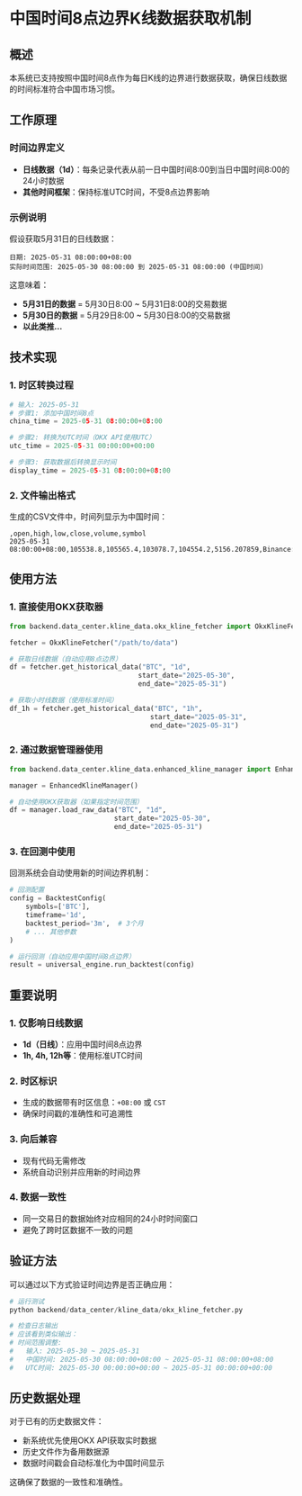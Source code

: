 # 中国时间8点边界K线数据获取机制

## 概述

本系统已支持按照中国时间8点作为每日K线的边界进行数据获取，确保日线数据的时间标准符合中国市场习惯。

## 工作原理

### 时间边界定义
- **日线数据（1d）**：每条记录代表从前一日中国时间8:00到当日中国时间8:00的24小时数据
- **其他时间框架**：保持标准UTC时间，不受8点边界影响

### 示例说明

假设获取5月31日的日线数据：
```
日期: 2025-05-31 08:00:00+08:00
实际时间范围: 2025-05-30 08:00:00 到 2025-05-31 08:00:00 (中国时间)
```

这意味着：
- **5月31日的数据** = 5月30日8:00 ~ 5月31日8:00的交易数据
- **5月30日的数据** = 5月29日8:00 ~ 5月30日8:00的交易数据
- **以此类推...**

## 技术实现

### 1. 时区转换过程
```python
# 输入: 2025-05-31
# 步骤1: 添加中国时间8点
china_time = 2025-05-31 08:00:00+08:00

# 步骤2: 转换为UTC时间（OKX API使用UTC）
utc_time = 2025-05-31 00:00:00+00:00

# 步骤3: 获取数据后转换显示时间
display_time = 2025-05-31 08:00:00+08:00
```

### 2. 文件输出格式
生成的CSV文件中，时间列显示为中国时间：
```csv
,open,high,low,close,volume,symbol
2025-05-31 08:00:00+08:00,105538.8,105565.4,103078.7,104554.2,5156.207859,Binance:BTCUSDT
```

## 使用方法

### 1. 直接使用OKX获取器
```python
from backend.data_center.kline_data.okx_kline_fetcher import OkxKlineFetcher

fetcher = OkxKlineFetcher("/path/to/data")

# 获取日线数据（自动应用8点边界）
df = fetcher.get_historical_data("BTC", "1d", 
                                start_date="2025-05-30", 
                                end_date="2025-05-31")

# 获取小时线数据（使用标准时间）
df_1h = fetcher.get_historical_data("BTC", "1h",
                                   start_date="2025-05-31",
                                   end_date="2025-05-31")
```

### 2. 通过数据管理器使用
```python
from backend.data_center.kline_data.enhanced_kline_manager import EnhancedKlineManager

manager = EnhancedKlineManager()

# 自动使用OKX获取器（如果指定时间范围）
df = manager.load_raw_data("BTC", "1d", 
                          start_date="2025-05-30", 
                          end_date="2025-05-31")
```

### 3. 在回测中使用
回测系统会自动使用新的时间边界机制：
```python
# 回测配置
config = BacktestConfig(
    symbols=['BTC'],
    timeframe='1d',
    backtest_period='3m',  # 3个月
    # ... 其他参数
)

# 运行回测（自动应用中国时间8点边界）
result = universal_engine.run_backtest(config)
```

## 重要说明

### 1. 仅影响日线数据
- **1d（日线）**：应用中国时间8点边界
- **1h, 4h, 12h等**：使用标准UTC时间

### 2. 时区标识
- 生成的数据带有时区信息：`+08:00` 或 `CST`
- 确保时间戳的准确性和可追溯性

### 3. 向后兼容
- 现有代码无需修改
- 系统自动识别并应用新的时间边界

### 4. 数据一致性
- 同一交易日的数据始终对应相同的24小时时间窗口
- 避免了跨时区数据不一致的问题

## 验证方法

可以通过以下方式验证时间边界是否正确应用：

```python
# 运行测试
python backend/data_center/kline_data/okx_kline_fetcher.py

# 检查日志输出
# 应该看到类似输出：
# 时间范围调整:
#   输入: 2025-05-30 ~ 2025-05-31
#   中国时间: 2025-05-30 08:00:00+08:00 ~ 2025-05-31 08:00:00+08:00
#   UTC时间: 2025-05-30 00:00:00+00:00 ~ 2025-05-31 00:00:00+00:00
```

## 历史数据处理

对于已有的历史数据文件：
- 新系统优先使用OKX API获取实时数据
- 历史文件作为备用数据源
- 数据时间戳会自动标准化为中国时间显示

这确保了数据的一致性和准确性。 